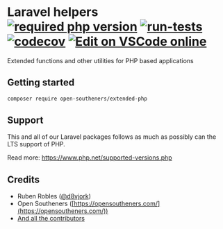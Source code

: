 Laravel helpers [![required php version](https://img.shields.io/packagist/php-v/open-southeners/extended-php)](https://www.php.net/supported-versions.php) [![run-tests](https://github.com/open-southeners/extended-php/actions/workflows/tests.yml/badge.svg?branch=main)](https://github.com/open-southeners/extended-php/actions/workflows/tests.yml) [![codecov](https://codecov.io/gh/open-southeners/extended-php/branch/main/graph/badge.svg?token=GY3974Z90U)](https://codecov.io/gh/open-southeners/extended-php) [![Edit on VSCode online](https://img.shields.io/badge/vscode-edit%20online-blue?logo=visualstudiocode)](https://vscode.dev/github/open-southeners/extended-php)
===

Extended functions and other utilities for PHP based applications

## Getting started

```sh
composer require open-southeners/extended-php
```

## Support

This and all of our Laravel packages follows as much as possibly can the LTS support of PHP.

Read more: https://www.php.net/supported-versions.php

## Credits

- Ruben Robles ([@d8vjork](https://github.com/d8vjork))
- Open Southeners ([https://opensoutheners.com/](https://opensoutheners.com/))
- [And all the contributors](https://github.com/open-southeners/laravel_helpers/graphs/contributors)
